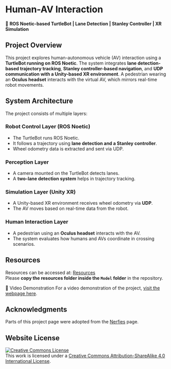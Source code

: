 # Human-AV Interaction
🚀 **ROS Noetic-based TurtleBot | Lane Detection | Stanley Controller | XR Simulation**

## Project Overview
This project explores human-autonomous vehicle (AV) interaction using a **TurtleBot running on ROS Noetic**. The system integrates **lane detection-based trajectory tracking**, **Stanley controller-based navigation**, and **UDP communication with a Unity-based XR environment**. A pedestrian wearing an **Oculus headset** interacts with the virtual AV, which mirrors real-time robot movements.

## System Architecture
The project consists of multiple layers:

### **Robot Control Layer (ROS Noetic)**
- The TurtleBot runs ROS Noetic.
- It follows a trajectory using **lane detection and a Stanley controller**.
- Wheel odometry data is extracted and sent via UDP.

### **Perception Layer**
- A camera mounted on the TurtleBot detects lanes.
- A **two-lane detection system** helps in trajectory tracking.

### **Simulation Layer (Unity XR)**
- A Unity-based XR environment receives wheel odometry via **UDP**.
- The AV moves based on real-time data from the robot.

### **Human Interaction Layer**
- A pedestrian using an **Oculus headset** interacts with the AV.
- The system evaluates how humans and AVs coordinate in crossing scenarios.

## Resources
Resources can be accessed at: [Resources](https://drive.google.com/drive/folders/18T3t87dYajVvqO8WMyi9NXHBhyZbazkO?usp=sharing)  
Please **copy the resources folder inside the `Model` folder** in the repository.

🎥 Video Demonstration
For a video demonstration of the project, [visit the webpage here](https://anamika-jh.github.io/Human-AV-interaction.github.io/).

## Acknowledgments
Parts of this project page were adopted from the [Nerfies](https://nerfies.github.io/) page.

## Website License
<a rel="license" href="http://creativecommons.org/licenses/by-sa/4.0/"><img alt="Creative Commons License" style="border-width:0" src="https://i.creativecommons.org/l/by-sa/4.0/88x31.png" /></a><br />This work is licensed under a <a rel="license" href="http://creativecommons.org/licenses/by-sa/4.0/">Creative Commons Attribution-ShareAlike 4.0 International License</a>.
